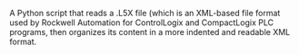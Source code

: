 A Python script that reads a .L5X file (which is an XML-based file format used by Rockwell Automation for ControlLogix and CompactLogix PLC programs, then organizes its content in a more indented and readable XML format.
